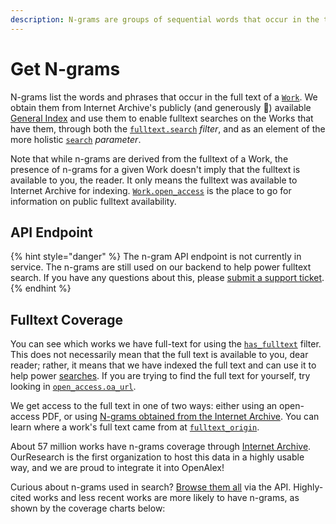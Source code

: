 ```yaml
---
description: N-grams are groups of sequential words that occur in the text of a Work.
---
```


# Get N-grams

N-grams list the words and phrases that occur in the full text of a [`Work`](work-object/). We obtain them from Internet Archive's publicly (and generously :clap:) available [General Index](https://archive.org/details/GeneralIndex) and use them to enable fulltext searches on the Works that have them, through both the [`fulltext.search`](filter-works.md#fulltext.search) _filter_, and as an element of the more holistic [`search`](search-works.md#works-full-search) _parameter_.

Note that while n-grams are derived from the fulltext of a Work, the presence of n-grams for a given Work doesn't imply that the fulltext is available to you, the reader. It only means the fulltext was available to Internet Archive for indexing. [`Work.open_access`](work-object/#open\_access) is the place to go for information on public fulltext availability.

## API Endpoint

{% hint style="danger" %}
The n-gram API endpoint is not currently in service. The n-grams are still used on our backend to help power fulltext search. If you have any questions about this, please [submit a support ticket](https://openalex.org/feedback).
{% endhint %}

## Fulltext Coverage

You can see which works we have full-text for using the [`has_fulltext`](./work-object/README.md#has_fulltext) filter. This does not necessarily mean that the full text is available to you, dear reader; rather, it means that we have indexed the full text and can use it to help power [searches](../search-works.md). If you are trying to find the full text for yourself, try looking in [`open_access.oa_url`](./#open\_access).

We get access to the full text in one of two ways: either using an open-access PDF, or using [N-grams obtained from the Internet Archive](../get-n-grams.md). You can learn where a work's full text came from at [`fulltext_origin`](./#fulltext\_origin).

About 57 million works have n-grams coverage through [Internet Archive](https://archive.org/details/GeneralIndex). OurResearch is the first organization to host this data in a highly usable way, and we are proud to integrate it into OpenAlex!

Curious about n-grams used in search? [Browse them all](work-object/#ngrams\_url) via the API. Highly-cited works and less recent works are more likely to have n-grams, as shown by the coverage charts below:

<figure><img src="../../.gitbook/assets/OpenAlex works w_ cited count _ 50 and fulltext (percentage).svg" alt=""><figcaption></figcaption></figure>

<figure><img src="../../.gitbook/assets/OpenAlex total works w_ fulltext (percentage).svg" alt=""><figcaption></figcaption></figure>

<figure><img src="../../.gitbook/assets/OpenAlex total works w_ fulltext (count).svg" alt=""><figcaption></figcaption></figure>
